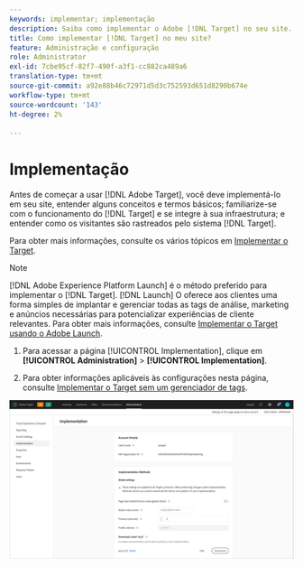 ```yaml
---
keywords: implementar; implementação
description: Saiba como implementar o Adobe [!DNL Target] no seu site. Defina as configurações globais, o método de implementação (AEP Web SDK ou at.js) e muito mais.
title: Como implementar [!DNL Target] no meu site?
feature: Administração e configuração
role: Administrator
exl-id: 7cbe95cf-82f7-490f-a3f1-cc882ca489a6
translation-type: tm+mt
source-git-commit: a92e88b46c72971d5d3c752593d651d8290b674e
workflow-type: tm+mt
source-wordcount: '143'
ht-degree: 2%

---
```


# Implementação

Antes de começar a usar [!DNL Adobe Target], você deve implementá-lo em seu site, entender alguns conceitos e termos básicos; familiarize-se com o funcionamento do [!DNL Target] e se integre à sua infraestrutura; e entender como os visitantes são rastreados pelo sistema [!DNL Target].

Para obter mais informações, consulte os vários tópicos em [Implementar o Target](/help/c-implementing-target/implementing-target.md).

>[!NOTE]
>
>[!DNL Adobe Experience Platform Launch] é o método preferido para implementar o  [!DNL Target]. [!DNL Launch] O oferece aos clientes uma forma simples de implantar e gerenciar todas as tags de análise, marketing e anúncios necessárias para potencializar experiências de cliente relevantes. Para obter mais informações, consulte [Implementar o Target usando o Adobe Launch](/help/c-implementing-target/c-implementing-target-for-client-side-web/how-to-deployatjs/cmp-implementing-target-using-adobe-launch.md).

1. Para acessar a página [!UICONTROL Implementation], clique em **[!UICONTROL Administration]** > **[!UICONTROL Implementation]**.

1. Para obter informações aplicáveis às configurações nesta página, consulte [Implementar o Target sem um gerenciador de tags](/help/c-implementing-target/c-implementing-target-for-client-side-web/how-to-deployatjs/implementing-target-without-a-tag-manager.md).

![Página de implementação](/help/administrating-target/assets/implementation.png)
